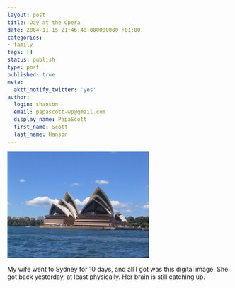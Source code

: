 ```yaml
---
layout: post
title: Day at the Opera
date: 2004-11-15 21:46:40.000000000 +01:00
categories:
- family
tags: []
status: publish
type: post
published: true
meta:
  aktt_notify_twitter: 'yes'
author:
  login: shanson
  email: papascott-wp@gmail.com
  display_name: PapaScott
  first_name: Scott
  last_name: Hanson
---
```

<p><img src="/wordpress/wp-content/uploads/2004/11/opera.jpg" border="0" height="240" width="320" alt="opera.jpg" /></p>
<p>My wife went to Sydney for 10 days, and all I got was this digital image. She got back yesterday, at least physically. Her brain is still catching up.</p>
